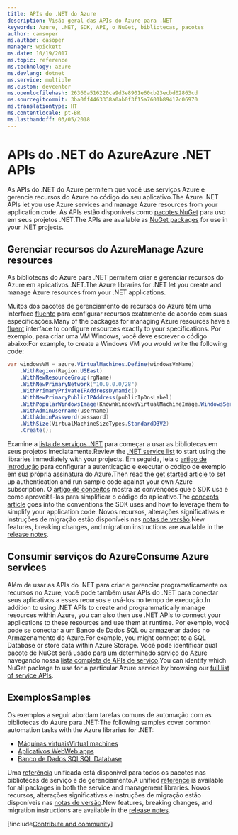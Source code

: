 ```yaml
---
title: APIs do .NET do Azure
description: Visão geral das APIs do Azure para .NET
keywords: Azure, .NET, SDK, API, o NuGet, bibliotecas, pacotes
author: camsoper
ms.author: casoper
manager: wpickett
ms.date: 10/19/2017
ms.topic: reference
ms.technology: azure
ms.devlang: dotnet
ms.service: multiple
ms.custom: devcenter
ms.openlocfilehash: 26360a516220ca9d3e8901e60cb23ecbd02863cd
ms.sourcegitcommit: 3ba0ff4463338a0ab0f3f15a7601b89417c06970
ms.translationtype: HT
ms.contentlocale: pt-BR
ms.lasthandoff: 03/05/2018
---
```

# <a name="azure-net-apis"></a><span data-ttu-id="4ba26-104">APIs do .NET do Azure</span><span class="sxs-lookup"><span data-stu-id="4ba26-104">Azure .NET APIs</span></span>

<span data-ttu-id="4ba26-105">As APIs do .NET do Azure permitem que você use serviços Azure e gerencie recursos do Azure no código do seu aplicativo.</span><span class="sxs-lookup"><span data-stu-id="4ba26-105">The Azure .NET APIs let you use Azure services and manage Azure resources from your application code.</span></span> <span data-ttu-id="4ba26-106">As APIs estão disponíveis como [pacotes NuGet](/dotnet/api/overview/azure/) para uso em seus projetos .NET.</span><span class="sxs-lookup"><span data-stu-id="4ba26-106">The APIs are available as [NuGet packages](/dotnet/api/overview/azure/) for use in your .NET projects.</span></span> 

## <a name="manage-azure-resources"></a><span data-ttu-id="4ba26-107">Gerenciar recursos do Azure</span><span class="sxs-lookup"><span data-stu-id="4ba26-107">Manage Azure resources</span></span>

<span data-ttu-id="4ba26-108">As bibliotecas do Azure para .NET permitem criar e gerenciar recursos do Azure em aplicativos .NET.</span><span class="sxs-lookup"><span data-stu-id="4ba26-108">The Azure libraries for .NET let you create and manage Azure resources from your .NET applications.</span></span>

<span data-ttu-id="4ba26-109">Muitos dos pacotes de gerenciamento de recursos do Azure têm uma interface [fluente](dotnet-sdk-azure-concepts.md) para configurar recursos exatamente de acordo com suas especificações.</span><span class="sxs-lookup"><span data-stu-id="4ba26-109">Many of the packages for managing Azure resources have a [fluent](dotnet-sdk-azure-concepts.md) interface to configure resources exactly to your specifications.</span></span> <span data-ttu-id="4ba26-110">Por exemplo, para criar uma VM Windows, você deve escrever o código abaixo:</span><span class="sxs-lookup"><span data-stu-id="4ba26-110">For example, to create a Windows VM you would write the following code:</span></span>

```csharp
var windowsVM = azure.VirtualMachines.Define(windowsVmName)
    .WithRegion(Region.USEast)
    .WithNewResourceGroup(rgName)
    .WithNewPrimaryNetwork("10.0.0.0/28")
    .WithPrimaryPrivateIPAddressDynamic()
    .WithNewPrimaryPublicIPAddress(publicIpDnsLabel)
    .WithPopularWindowsImage(KnownWindowsVirtualMachineImage.WindowsServer2012R2Datacenter)
    .WithAdminUsername(username)
    .WithAdminPassword(password)
    .WithSize(VirtualMachineSizeTypes.StandardD3V2)
    .Create();
 ```

<span data-ttu-id="4ba26-111">Examine a [lista de serviços .NET](/dotnet/api/overview/azure/) para começar a usar as bibliotecas em seus projetos imediatamente.</span><span class="sxs-lookup"><span data-stu-id="4ba26-111">Review the [.NET service list](/dotnet/api/overview/azure/) to start using the libraries immediately with your projects.</span></span> <span data-ttu-id="4ba26-112">Em seguida, leia o [artigo de introdução](dotnet-sdk-azure-get-started.md) para configurar a autenticação e executar o código de exemplo em sua própria assinatura do Azure.</span><span class="sxs-lookup"><span data-stu-id="4ba26-112">Then read the [get started article](dotnet-sdk-azure-get-started.md) to set up authentication and run sample code against your own Azure subscription.</span></span>  <span data-ttu-id="4ba26-113">O [artigo de conceitos](dotnet-sdk-azure-concepts.md) mostra as convenções que o SDK usa e como aproveitá-las para simplificar o código do aplicativo.</span><span class="sxs-lookup"><span data-stu-id="4ba26-113">The [concepts article](dotnet-sdk-azure-concepts.md) goes into the conventions the SDK uses and how to leverage them to simplify your application code.</span></span> <span data-ttu-id="4ba26-114">Novos recursos, alterações significativas e instruções de migração estão disponíveis nas [notas de versão](dotnet-sdk-azure-release-notes.md).</span><span class="sxs-lookup"><span data-stu-id="4ba26-114">New features, breaking changes, and migration instructions are available in the [release notes](dotnet-sdk-azure-release-notes.md).</span></span>

## <a name="consume-azure-services"></a><span data-ttu-id="4ba26-115">Consumir serviços do Azure</span><span class="sxs-lookup"><span data-stu-id="4ba26-115">Consume Azure services</span></span>

<span data-ttu-id="4ba26-116">Além de usar as APIs do .NET para criar e gerenciar programaticamente os recursos no Azure, você pode também usar APIs do .NET para conectar seus aplicativos a esses recursos e usá-los no tempo de execução.</span><span class="sxs-lookup"><span data-stu-id="4ba26-116">In addition to using .NET APIs to create and programmatically manage resources within Azure, you can also then use .NET APIs to connect your applications to these resources and use them at runtime.</span></span>  <span data-ttu-id="4ba26-117">Por exemplo, você pode se conectar a um Banco de Dados SQL ou armazenar dados no Armazenamento do Azure.</span><span class="sxs-lookup"><span data-stu-id="4ba26-117">For example, you might connect to a SQL Database or store data within Azure Storage.</span></span>  <span data-ttu-id="4ba26-118">Você pode identificar qual pacote de NuGet será usado para um determinado serviço do Azure navegando nossa [lista completa de APIs de serviço](/dotnet/api/overview/azure/).</span><span class="sxs-lookup"><span data-stu-id="4ba26-118">You can identify which NuGet package to use for a particular Azure service by browsing our [full list of service APIs](/dotnet/api/overview/azure/).</span></span>  

## <a name="samples"></a><span data-ttu-id="4ba26-119">Exemplos</span><span class="sxs-lookup"><span data-stu-id="4ba26-119">Samples</span></span>

<span data-ttu-id="4ba26-120">Os exemplos a seguir abordam tarefas comuns de automação com as bibliotecas do Azure para .NET:</span><span class="sxs-lookup"><span data-stu-id="4ba26-120">The following samples cover common automation tasks with the Azure libraries for .NET:</span></span>

- [<span data-ttu-id="4ba26-121">Máquinas virtuais</span><span class="sxs-lookup"><span data-stu-id="4ba26-121">Virtual machines</span></span>](dotnet-sdk-azure-virtual-machine-samples.md)
- [<span data-ttu-id="4ba26-122">Aplicativos Web</span><span class="sxs-lookup"><span data-stu-id="4ba26-122">Web apps</span></span>](dotnet-sdk-azure-web-apps-samples.md)
- [<span data-ttu-id="4ba26-123">Banco de Dados SQL</span><span class="sxs-lookup"><span data-stu-id="4ba26-123">SQL Database</span></span>](dotnet-sdk-azure-sql-database-samples.md)

<span data-ttu-id="4ba26-124">Uma [referência](/dotnet/api/overview/azure/?view=azure-dotnet) unificada está disponível para todos os pacotes nas bibliotecas de serviço e de gerenciamento.</span><span class="sxs-lookup"><span data-stu-id="4ba26-124">A unified [reference](/dotnet/api/overview/azure/?view=azure-dotnet) is available for all packages in both the service and management libraries.</span></span> <span data-ttu-id="4ba26-125">Novos recursos, alterações significativas e instruções de migração estão disponíveis nas [notas de versão](dotnet-sdk-azure-release-notes.md).</span><span class="sxs-lookup"><span data-stu-id="4ba26-125">New features, breaking changes, and migration instructions are available in the [release notes](dotnet-sdk-azure-release-notes.md).</span></span>

[!include[Contribute and community](includes/contribute.md)]